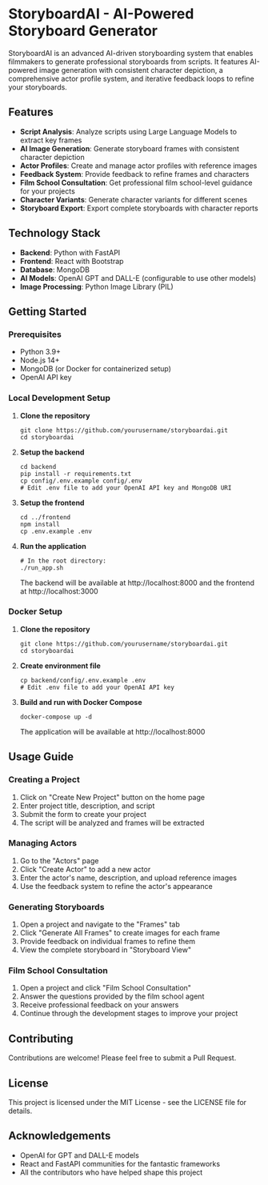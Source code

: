 # StoryboardAI - AI-Powered Storyboard Generator

StoryboardAI is an advanced AI-driven storyboarding system that enables filmmakers to generate professional storyboards from scripts. It features AI-powered image generation with consistent character depiction, a comprehensive actor profile system, and iterative feedback loops to refine your storyboards.

## Features

- **Script Analysis**: Analyze scripts using Large Language Models to extract key frames
- **AI Image Generation**: Generate storyboard frames with consistent character depiction
- **Actor Profiles**: Create and manage actor profiles with reference images
- **Feedback System**: Provide feedback to refine frames and characters
- **Film School Consultation**: Get professional film school-level guidance for your projects
- **Character Variants**: Generate character variants for different scenes
- **Storyboard Export**: Export complete storyboards with character reports

## Technology Stack

- **Backend**: Python with FastAPI
- **Frontend**: React with Bootstrap
- **Database**: MongoDB
- **AI Models**: OpenAI GPT and DALL-E (configurable to use other models)
- **Image Processing**: Python Image Library (PIL)

## Getting Started

### Prerequisites

- Python 3.9+
- Node.js 14+
- MongoDB (or Docker for containerized setup)
- OpenAI API key

### Local Development Setup

1. **Clone the repository**
   ```
   git clone https://github.com/yourusername/storyboardai.git
   cd storyboardai
   ```

2. **Setup the backend**
   ```
   cd backend
   pip install -r requirements.txt
   cp config/.env.example config/.env
   # Edit .env file to add your OpenAI API key and MongoDB URI
   ```

3. **Setup the frontend**
   ```
   cd ../frontend
   npm install
   cp .env.example .env
   ```

4. **Run the application**
   ```
   # In the root directory:
   ./run_app.sh
   ```
   The backend will be available at http://localhost:8000 and the frontend at http://localhost:3000

### Docker Setup

1. **Clone the repository**
   ```
   git clone https://github.com/yourusername/storyboardai.git
   cd storyboardai
   ```

2. **Create environment file**
   ```
   cp backend/config/.env.example .env
   # Edit .env file to add your OpenAI API key
   ```

3. **Build and run with Docker Compose**
   ```
   docker-compose up -d
   ```
   The application will be available at http://localhost:8000

## Usage Guide

### Creating a Project

1. Click on "Create New Project" button on the home page
2. Enter project title, description, and script
3. Submit the form to create your project
4. The script will be analyzed and frames will be extracted

### Managing Actors

1. Go to the "Actors" page
2. Click "Create Actor" to add a new actor
3. Enter the actor's name, description, and upload reference images
4. Use the feedback system to refine the actor's appearance

### Generating Storyboards

1. Open a project and navigate to the "Frames" tab
2. Click "Generate All Frames" to create images for each frame
3. Provide feedback on individual frames to refine them
4. View the complete storyboard in "Storyboard View"

### Film School Consultation

1. Open a project and click "Film School Consultation"
2. Answer the questions provided by the film school agent
3. Receive professional feedback on your answers
4. Continue through the development stages to improve your project

## Contributing

Contributions are welcome! Please feel free to submit a Pull Request.

## License

This project is licensed under the MIT License - see the LICENSE file for details.

## Acknowledgements

- OpenAI for GPT and DALL-E models
- React and FastAPI communities for the fantastic frameworks
- All the contributors who have helped shape this project 